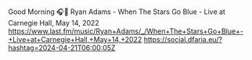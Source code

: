 Good Morning 🎧🎵 Ryan Adams - When The Stars Go Blue - Live at Carnegie Hall, May 14, 2022  https://www.last.fm/music/Ryan+Adams/_/When+The+Stars+Go+Blue+-+Live+at+Carnegie+Hall,+May+14,+2022 https://social.dfaria.eu/?hashtag=2024-04-21T06:00:05Z